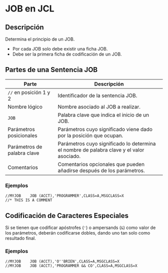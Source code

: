 # JOB en JCL

## Descripción

Determina el principio de un JOB.

- Por cada JOB solo debe existir una ficha JOB.
- Debe ser la primera ficha de codificación de un JOB.

## Partes de una Sentencia JOB

| Parte                          | Descripción                                                                 |
|--------------------------------|-----------------------------------------------------------------------------|
| `//` en posición 1 y 2         | Identificador de la sentencia JOB.                                          |
| Nombre lógico                  | Nombre asociado al JOB a realizar.                                          |
| `JOB`                          | Palabra clave que indica el inicio de un JOB.                               |
| Parámetros posicionales        | Parámetros cuyo significado viene dado por la posición que ocupan.          |
| Parámetros de palabra clave    | Parámetros cuyo significado lo determina el nombre de palabra clave y el valor asociado. |
| Comentarios                    | Comentarios opcionales que pueden añadirse después de los parámetros.       |

### Ejemplos

```
//MYJOB    JOB (ACCT),'PROGRAMMER',CLASS=A,MSGCLASS=X
//* THIS IS A COMMENT
```

## Codificación de Caracteres Especiales

Si se tienen que codificar apóstrofes (`'`) o ampersands (`&`) como valor de los parámetros, deberán codificarse dobles, dando uno tan solo como resultado final.

### Ejemplos

```
//MYJOB    JOB (ACCT),'O''BRIEN',CLASS=A,MSGCLASS=X
//MYJOB    JOB (ACCT),'PROGRAMMER && CO',CLASS=A,MSGCLASS=X
```
